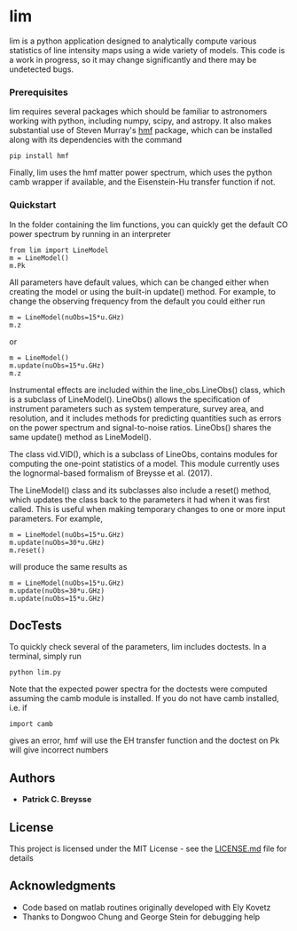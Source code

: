 # lim

lim is a python application designed to analytically compute various statistics of line intensity maps using a wide variety of models.  This code is a work in progress, so it may change significantly and there may be undetected bugs.

### Prerequisites

lim requires several packages which should be familiar to astronomers working with python, including numpy, scipy, and astropy.  It also makes substantial use of Steven Murray's [hmf](https://www.github.com/steven-murray/hmf) package, which can be installed along with its dependencies with the command

```
pip install hmf
```

Finally, lim uses the hmf matter power spectrum, which uses the python camb wrapper if available, and the Eisenstein-Hu transfer function if not.

### Quickstart

In the folder containing the lim functions, you can quickly get the default CO power spectrum by running in an interpreter

```
from lim import LineModel
m = LineModel()
m.Pk
```

All parameters have default values, which can be changed either when creating the model or using the built-in update() method.  For example, to change the observing frequency from the default you could either run

```
m = LineModel(nuObs=15*u.GHz)
m.z
```

or

```
m = LineModel()
m.update(nuObs=15*u.GHz)
m.z
```

Instrumental effects are included within the line_obs.LineObs() class, which is a subclass of LineModel().  LineObs() allows the specification of instrument parameters such as system temperature, survey area, and resolution, and it includes methods for predicting quantities such as errors on the power spectrum and signal-to-noise ratios.  LineObs() shares the same update() method as LineModel().

The class vid.VID(), which is a subclass of LineObs, contains modules for computing the one-point statistics of a model.  This module currently uses the lognormal-based formalism of Breysse et al. (2017).

The LineModel() class and its subclasses also include a reset() method, which updates the class back to the parameters it had when it was first called.  This is useful when making temporary changes to one or more input parameters.  For example,

```
m = LineModel(nuObs=15*u.GHz)
m.update(nuObs=30*u.GHz)
m.reset()
```

will produce the same results as

```
m = LineModel(nuObs=15*u.GHz)
m.update(nuObs=30*u.GHz)
m.update(nuObs=15*u.GHz)
```

## DocTests

To quickly check several of the parameters, lim includes doctests.  In a terminal, simply run

```
python lim.py
```

Note that the expected power spectra for the doctests were computed assuming the camb module is installed.  If you do not have camb installed, i.e. if

```
import camb
```
gives an error, hmf will use the EH transfer function and the doctest on Pk will give incorrect numbers



## Authors

* **Patrick C. Breysse**

## License

This project is licensed under the MIT License - see the [LICENSE.md](LICENSE.md) file for details

## Acknowledgments

* Code based on matlab routines originally developed with Ely Kovetz
* Thanks to Dongwoo Chung and George Stein for debugging help



